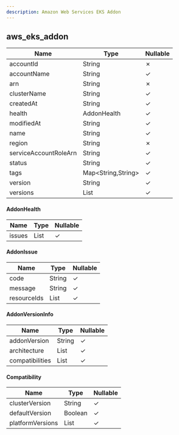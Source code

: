 ```yaml
---
description: Amazon Web Services EKS Addon
---
```

aws_eks_addon
-------------

| **Name**              | **Type**               | **Nullable** |
| --------------------- | ---------------------- | ------------ |
| accountId             | String                 | &cross;      |
| accountName           | String                 | &check;      |
| arn                   | String                 | &cross;      |
| clusterName           | String                 | &check;      |
| createdAt             | String                 | &check;      |
| health                | AddonHealth            | &check;      |
| modifiedAt            | String                 | &check;      |
| name                  | String                 | &check;      |
| region                | String                 | &cross;      |
| serviceAccountRoleArn | String                 | &check;      |
| status                | String                 | &check;      |
| tags                  | Map<String,String>     | &check;      |
| version               | String                 | &check;      |
| versions              | List<AddonVersionInfo> | &check;      |

#### AddonHealth
| **Name** | **Type**         | **Nullable** |
| -------- | ---------------- | ------------ |
| issues   | List<AddonIssue> | &check;      |

#### AddonIssue
| **Name**    | **Type**     | **Nullable** |
| ----------- | ------------ | ------------ |
| code        | String       | &check;      |
| message     | String       | &check;      |
| resourceIds | List<String> | &check;      |

#### AddonVersionInfo
| **Name**        | **Type**            | **Nullable** |
| --------------- | ------------------- | ------------ |
| addonVersion    | String              | &check;      |
| architecture    | List<String>        | &check;      |
| compatibilities | List<Compatibility> | &check;      |

#### Compatibility
| **Name**         | **Type**     | **Nullable** |
| ---------------- | ------------ | ------------ |
| clusterVersion   | String       | &check;      |
| defaultVersion   | Boolean      | &check;      |
| platformVersions | List<String> | &check;      |
